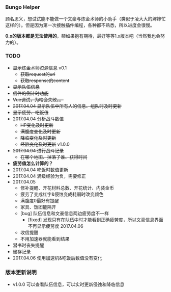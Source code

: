 ### Bungo Helper
顾名思义，想试试能不能做一个文豪与炼金术师的小助手（类似于凌大大的婶婶忙这样的）。但是因为第一次接触插件编程，各种都不熟悉，所以进度会很慢。

**0.x的版本都是无法使用的**，额如果抱有期待，最好等等1.x版本吧（当然我也会努力的）。

### TODO
- <del>显示炼金术师资源信息</del> v0.1
  - <del>获取request的url</del>
  - <del>获取response的content</del>
- <del>显示队伍信息</del>
- <del>信件的倒计时功能</del>
- <del>Vue调试，为啥会失败。。</del>
- <del>2017.04.04 显示队伍中所有人的信息、组队时及时更新</del>
- <del>显示疲劳、吃饭值</del>
- <del>2017.04.04 分析战斗数值</del>
  - <del>HP变化及时更新</del>
  - <del>满腹度变化及时更新</del>
  - <del>降临变化及时更新</del>
  - <del>经验变化及时更新</del> v1.0.0
- <del>2017.04.04 进行战斗记录</del>
  - <del>在哪个地图、掉落了谁、获得时间</del>
- **疲劳值怎么计算的？**
- 2017.04.04 吃饭时数值更新
- 2017.04.04 满级经验为负，需要修正
- 2017.04.05
  - 修补提醒、开花材料总数、开花统计、内装金币
  - 疲劳了变成红字&侵蚀变成耗弱时改变颜色
  - 满腹度0最好有提醒
  - 家具、饭团能隔开
  - [bug] 队伍信息和文豪信息两边疲劳度不一样
    - [fixed] 发现只有在队伍中时才能看到正确疲劳度，所以文豪信息界面不再显示疲劳度 2017.04.06
  - 收信提醒
  - 不用加速器就能看到结果
- 潜书时丧失提醒
- 储存记录
- 2017.04.06 使用加速机&吃饭后数值没有变化

### 版本更新说明
- v1.0.0 可以查看队伍信息，可以实时更新侵蚀和降临信息
